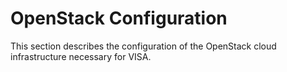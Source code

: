 # OpenStack Configuration

This section describes the configuration of the OpenStack cloud infrastructure necessary for VISA.
